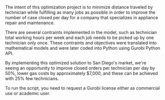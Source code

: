 The intent of this optimization project is to minimize distance traveled by technician while fulfilling as many jobs as possible in order to improve the number of case closed per day for a company that specializes in appliance repair and maintenance.

There are several contraints implemented in the model, such as technician total working hours per week and each job needs to be picked up by one technician only once. These contraints and objectives were translated into mathematical models and were later coded into Python using Gurobi Python API.

By implementing this optimized solution to San Diego's market, we're seeing an opportunity to improve closed orders per technician per day by 50%, lower gas costs by approximately $7,000, and these can be achieved with 25% few technicians. 

To run the script, you need to request a Gurobi license either as commercial use or academic user. 
